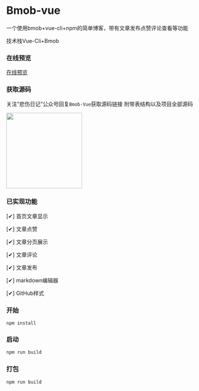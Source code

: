 # Bmob-vue
一个使用bmob+vue-cli+npm的简单博客，带有文章发布点赞评论查看等功能

技术栈Vue-Cli+Bmob

### 在线预览
[在线预览](http://crazy.lovemysoul.vip/demo/aaa)


### 获取源码
关注“悲伤日记”公众号回复` Bmob-Vue `获取源码链接
附带表结构以及项目全部源码

<img width=200 src="http://crazy-x-lovemysoul-x-vip.img.abc188.com/images/beishang.png">

### 已实现功能

[✔] 首页文章显示

[✔] 文章点赞

[✔] 文章分页展示

[✔] 文章评论

[✔] 文章发布

[✔] markdown编辑器

[✔] GitHub样式

### 开始
``` javascrip
npm install
```

### 启动
``` javascript
npm run build
```

### 打包
``` javascrip
npm run build
```
